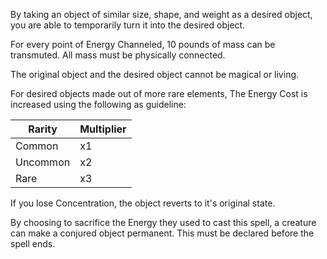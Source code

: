 By taking an object of similar size, shape, and weight as a desired object, you are able to temporarily turn it into the desired object.

For every point of Energy Channeled, 10 pounds of mass can be transmuted. All mass must be physically connected.

The original object and the desired object cannot be magical or living.

For desired objects made out of more rare elements, The Energy Cost is increased using the following as guideline:

Rarity|Multiplier
---|---
Common|x1
Uncommon|x2
Rare|x3

If you lose Concentration, the object reverts to it's original state.

By choosing to sacrifice the Energy they used to cast this spell, a creature can make a conjured object permanent. This must be declared before the spell ends.